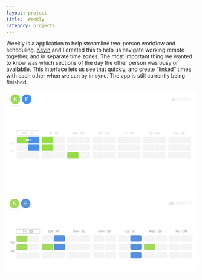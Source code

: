```yaml
---
layout: project
title:  Weekly
category: projects
---
```

Weekly is a application to help streamline two-person workflow and scheduling.  [Kevin](http://kevinmcgillivray.net "Kevin McGillivray") and I created this to help us navigate working remote together, and in separate time zones.  The most important thing we wanted to know was which sections of the day the other person was busy or availabile.  This interface lets us see that quickly, and create "linked" times with each other when we can by in sync.  The app is still currently being finished.

![weekly_image01](/img/weekly1.png)
![weekly_image02](/img/weekly2.png)
